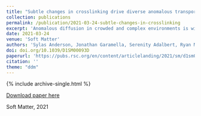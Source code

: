```yaml
---
title: "Subtle changes in crosslinking drive diverse anomalous transport characteristics in actin-microtubule networks"
collection: publications
permalink: /publication/2021-03-24-subtle-changes-in-crosslinking
excerpt: 'Anomalous diffusion in crowded and complex environments is widely studied due to its importance in intracellular transport, fluid rheology and materials engineering. Specifically, diffusion through the cytoskeleton, a network comprised of semiflexible actin filaments and rigid microtubules that interact both sterically and via crosslinking, plays a principal role in viral infection, vesicle transport and targeted drug delivery. Here, we elucidate the impact of crosslinking on particle diffusion in composites of actin and microtubules with actin-actin, microtubule-microtubule and actin-microtubule crosslinking.'
date: 2021-03-24
venue: 'Soft Matter'
authors: 'Sylas Anderson, Jonathan Garamella, Serenity Adalbert, Ryan McGorty, Rae M Robertson-Anderson'
doi: doi.org/10.1039/D1SM00093D
paperurl: 'https://pubs.rsc.org/en/content/articlelanding/2021/sm/d1sm00093d/'
citation: ''
theme: "ddm"
---
```

{% include archive-single.html %}

[Download paper here](http://academicpages.github.io/files/paper3.pdf)

Soft Matter, 2021